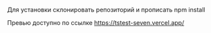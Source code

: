Для установки склонировать репозиторий и прописать npm install

Превью доступно по ссылке https://tstest-seven.vercel.app/
